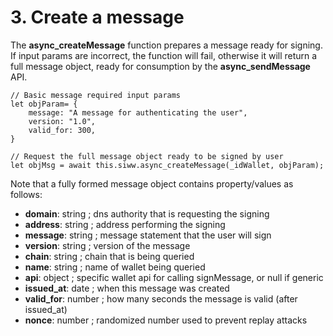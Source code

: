 # 3. Create a message

The **async\_createMessage** function prepares a message ready for signing. If input params are incorrect, the function will fail, otherwise it will return a full message object, ready for consumption by the **async\_sendMessage** API.

```
// Basic message required input params 
let objParam= {
    message: "A message for authenticating the user",
    version: "1.0",
    valid_for: 300, 
}

// Request the full message object ready to be signed by user
let objMsg = await this.siww.async_createMessage(_idWallet, objParam);
```

Note that a fully formed message object contains property/values as follows:

* **domain**: string ; dns authority that is requesting the signing
* **address**: string ; address performing the signing
* **message**: string ; message statement that the user will sign
* **version**: string ; version of the message
* **chain**: string ; chain that is being queried
* **name**: string ; name of wallet being queried
* **api**: object ; specific wallet api for calling signMessage, or null if generic
* **issued\_at**: date ; when this message was created
* **valid\_for**: number ; how many seconds the message is valid (after issued\_at)
* **nonce**: number ; randomized number used to prevent replay attacks
